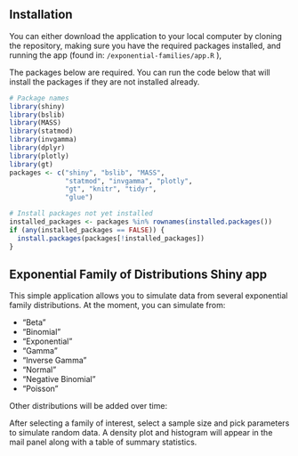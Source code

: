 
<!-- README.md is generated from README.Rmd. Please edit that file -->

## Installation

You can either download the application to your local computer by
cloning the repository, making sure you have the required packages
installed, and running the app (found in: `/exponential-families/app.R`
),

The packages below are required. You can run the code below that will
install the packages if they are not installed already.

``` r
# Package names
library(shiny)
library(bslib)
library(MASS)
library(statmod)
library(invgamma)
library(dplyr)
library(plotly)
library(gt)
packages <- c("shiny", "bslib", "MASS",
              "statmod", "invgamma", "plotly",
              "gt", "knitr", "tidyr",
              "glue")

# Install packages not yet installed
installed_packages <- packages %in% rownames(installed.packages())
if (any(installed_packages == FALSE)) {
  install.packages(packages[!installed_packages])
}
```

## Exponential Family of Distributions Shiny app

This simple application allows you to simulate data from several
exponential family distributions. At the moment, you can simulate from:

-   “Beta”
-   “Binomial”
-   “Exponential”
-   “Gamma”
-   “Inverse Gamma”
-   “Normal”
-   “Negative Binomial”
-   “Poisson”

Other distributions will be added over time:

After selecting a family of interest, select a sample size and pick
parameters to simulate random data. A density plot and histogram will
appear in the mail panel along with a table of summary statistics.
